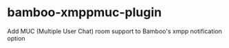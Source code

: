# bamboo-xmppmuc-plugin
Add MUC (Multiple User Chat) room support to Bamboo's xmpp notification option
